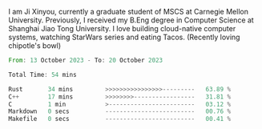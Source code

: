 I am Ji Xinyou, currently a graduate student of MSCS at Carnegie Mellon University. Previously, I received my B.Eng degree in Computer Science at Shanghai Jiao Tong University.
I love building cloud-native computer systems, watching StarWars series and eating Tacos. (Recently loving chipotle's bowl)

<!--START_SECTION:waka-->

```rust
From: 13 October 2023 - To: 20 October 2023

Total Time: 54 mins

Rust       34 mins         >>>>>>>>>>>>>>>>---------   63.89 %
C++        17 mins         >>>>>>>>-----------------   31.81 %
C          1 min           >------------------------   03.12 %
Markdown   0 secs          -------------------------   00.76 %
Makefile   0 secs          -------------------------   00.41 %
```

<!--END_SECTION:waka-->

